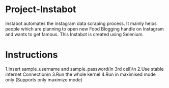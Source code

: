 # Project-Instabot
Instabot automates the instagram data scraping process. It mainly helps people which are planning to open new Food Blogging handle on Instagram and wants to get famous. This Instabot is created using Selenium.
# Instructions
1.Insert sample_username and sample_password(in 3rd cell)\n
2.Use stable internet Connection\n
3.Run the whole kernel
4.Run in maximised mode only (Supports only maximize mode)

